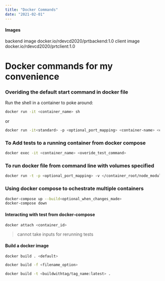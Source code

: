 ```yaml
---
title: "Docker Commands"
date: "2021-02-01"
---
```


#### Images

backend image docker.io/rdevcd2020/prtbackend:1.0
client image docker.io/rdevcd2020/prtclient:1.0

# Docker commands for my convenience

### Overiding the default start command in docker file

Run the shell in a container to poke around:

```sh
docker run -it <container_name> sh
```

or

```sh
docker run -it<standard> -p <optional_port_mapping> <container-name> <command>
```

### To Add tests to a running container from docker compose

```sh
docker exec -it <container_name> <overide_test_command>
```

### To run docker file from command line with volumes specified

```sh
docker run -t -p <optional_port_mapping> -v </container_root/node_modules> -v <$(pwd):/container_root> <container_name>
```

### Using docker compose to ochestrate multiple containers

```sh
docker-compose up --build<optional_when_changes_made>
docker-compose down
```

#### Interacting with test from docker-compose

```sh
docker attach <container_id>
```

> cannot take inputs for rerunning tests

#### Build a docker image

```sh
docker build . <default>
```

```sh
docker build -f <filename_option>
```

```sh
docker build -t <buildwithtag/tag_name:latest> .
```
